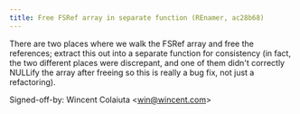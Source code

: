 ```yaml
---
title: Free FSRef array in separate function (REnamer, ac28b68)
---
```


There are two places where we walk the FSRef array and free the references; extract this out into a separate function for consistency (in fact, the two different places were discrepant, and one of them didn't correctly NULLify the array after freeing so this is really a bug fix, not just a refactoring).

Signed-off-by: Wincent Colaiuta &lt;win@wincent.com&gt;
